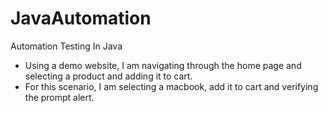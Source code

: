# JavaAutomation
Automation Testing In Java
- Using a demo website, I am navigating through the home page and selecting a product and adding it to cart.
- For this scenario, I am selecting a macbook, add it to cart and verifying the prompt alert.
